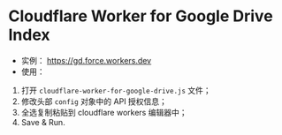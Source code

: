 # Cloudflare Worker for Google Drive Index

- 实例： https://gd.force.workers.dev
- 使用：
1. 打开 `cloudflare-worker-for-google-drive.js` 文件；
2. 修改头部 `config` 对象中的 API 授权信息；
3. 全选复制粘贴到 cloudflare workers 编辑器中；
4. Save & Run.
